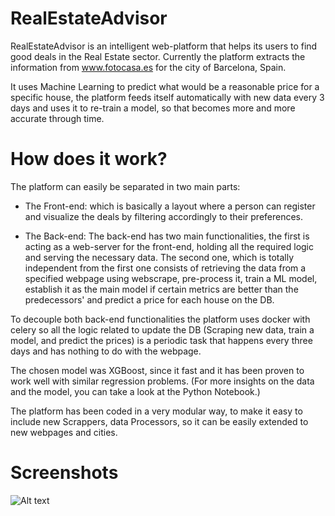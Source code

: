 # RealEstateAdvisor

RealEstateAdvisor is an intelligent web-platform that helps its users to find good deals in the Real Estate sector. Currently the platform extracts 
the information from www.fotocasa.es for the city of Barcelona, Spain. 

It uses Machine Learning to predict what would be a reasonable price for a specific house, the platform feeds itself automatically with new data every 3 days
and uses it to re-train a model, so that becomes more and more accurate through time.

# How does it work?

The platform can easily be separated in two main parts: 

- The Front-end: which is basically a layout where a person can register and visualize the deals by filtering accordingly to their preferences.

- The Back-end: The back-end has two main functionalities, the first is acting as a web-server for the front-end, holding all the required logic and 
serving the necessary data. The second one, which is totally independent from the first one consists of retrieving the data from a specified 
webpage using webscrape, pre-process it, train a ML model, establish it as the main model if certain metrics are better than the predecessors' and predict
a price for each house on the DB.

To decouple both back-end functionalities the platform uses docker with celery so all the logic related to update the DB (Scraping new data, 
train a model, and predict the prices) is a periodic task that happens every three days and has nothing to do with the webpage.

The chosen model was XGBoost, since it fast and it has been proven to work well with similar regression problems.
(For more insights on the data and the model, you can take a look at the Python Notebook.)

The platform has been coded in a very modular way, to make it easy to include new Scrappers, data Processors, so it can be easily extended to new
webpages and cities.

# Screenshots

![Alt text](/relative/path/to/img.jpg?raw=true "Optional Title")
